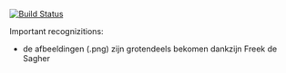 [![Build Status](https://travis-ci.com/miguelDagrain/road_fighter.svg?token=ZkDqysYpNptpb3cYE4vp&branch=master)](https://travis-ci.com/miguelDagrain/road_fighter)

Important recognizitions:
 * de afbeeldingen (.png) zijn grotendeels bekomen dankzijn Freek de Sagher